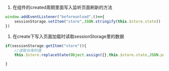 1. 在组件的created周期里面写入监听页面刷新的方法

```js
window.addEventListener("beforeunload",()=>{
    sessionStorage.setItem("store",JSON.stringify(this.$store.state))
})
```

1. 在create下写入页面加载时读取sessionStorage里的数据

```js
if(sessionStorage.getItem("store")){
    //读取仓库的值
    this.$store.replaceState(Object.assign({},this.$store.state,JSON.par se(sessionStorage.getItem("store "))));

}
```

